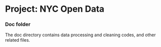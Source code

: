 # Project: NYC Open Data
### Doc folder

The doc directory contains data processing and cleaning codes, and other related files.   
